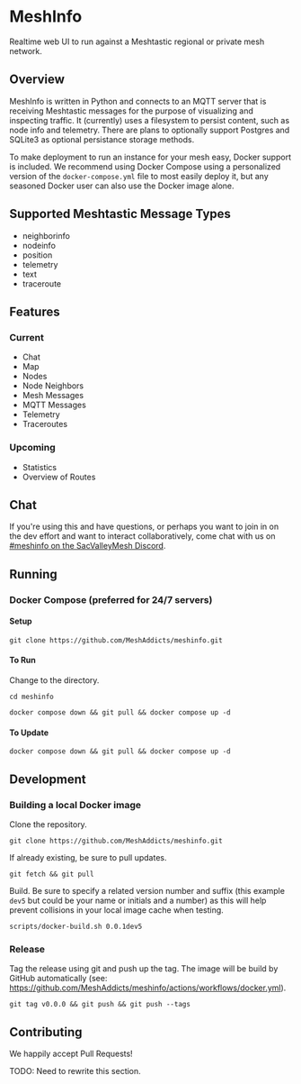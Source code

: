# MeshInfo

Realtime web UI to run against a Meshtastic regional or private mesh network.

## Overview

MeshInfo is written in Python and connects to an MQTT server that is receiving Meshtastic messages for the purpose of visualizing and inspecting traffic. It (currently) uses a filesystem to persist content, such as node info and telemetry. There are plans to optionally support Postgres and SQLite3 as optional persistance storage methods.

To make deployment to run an instance for your mesh easy, Docker support is included. We recommend using Docker Compose using a personalized version of the `docker-compose.yml` file to most easily deploy it, but any seasoned Docker user can also use the Docker image alone.

## Supported Meshtastic Message Types

- neighborinfo
- nodeinfo
- position
- telemetry
- text
- traceroute

## Features

### Current

- Chat
- Map
- Nodes
- Node Neighbors
- Mesh Messages
- MQTT Messages
- Telemetry
- Traceroutes

### Upcoming

- Statistics
- Overview of Routes

## Chat

If you're using this and have questions, or perhaps you want to join in on the dev effort and want to interact collaboratively, come chat with us on [#meshinfo on the SacValleyMesh Discord](https://discord.gg/sVHDNAAB).

## Running

### Docker Compose (preferred for 24/7 servers)

#### Setup

```
git clone https://github.com/MeshAddicts/meshinfo.git
```

#### To Run

Change to the directory.
```
cd meshinfo
```

```
docker compose down && git pull && docker compose up -d
```

#### To Update

```
docker compose down && git pull && docker compose up -d
```

## Development

### Building a local Docker image

Clone the repository.
```
git clone https://github.com/MeshAddicts/meshinfo.git
```

If already existing, be sure to pull updates.
```
git fetch && git pull
```

Build. Be sure to specify a related version number and suffix (this example `dev5` but could be your name or initials and a number) as this will help prevent collisions in your local image cache when testing.
```
scripts/docker-build.sh 0.0.1dev5
```

### Release

Tag the release using git and push up the tag. The image will be build by GitHub automatically (see: https://github.com/MeshAddicts/meshinfo/actions/workflows/docker.yml).

```
git tag v0.0.0 && git push && git push --tags
```

## Contributing

We happily accept Pull Requests!

TODO: Need to rewrite this section.
